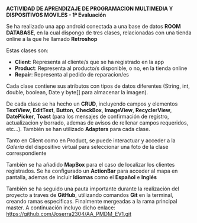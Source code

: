 **ACTIVIDAD DE APRENDIZAJE DE PROGRAMACION MULTIMEDIA Y DISPOSITIVOS MOVILES - 1ª Evaluación**

Se ha realizado una app android conectada a una base de datos **ROOM DATABASE**, en la cual 
dispongo de tres clases, relacionadas con una tienda online a la que he llamado **Retroshop**

Estas clases son:
* **Client**: Representa al cliente/s que se ha registrado en la app
* **Product**: Representa al producto/s disponible, o no, en la tienda online
* **Repair**: Representa al pedido de reparacion/es

Cada clase contiene sus atributos con tipos de datos diferentes (String, int, double, boolean, Date
y byte[] para almacenar la imagen).

De cada clase se ha hecho un **CRUD**, incluyendo campos y elementos **TextView**, **EditText**, 
**Button**, **CheckBox**, **ImageView**, **RecyclerView**, **DatePicker**, **Toast** 
(para los mensajes de confirmación de registro, actualizacion y borrado, ademas de avisos 
de rellenar campos requeridos, etc...). También se han utilizado **Adapters** para cada clase.

Tanto en Client como en Product, se puede interactuar y acceder a la *Galeria* del dispositivo 
virtual para seleccionar una foto de la clase correspondiente

También se ha añadido **MapBox** para el caso de localizar los clientes registrados. Se ha
configurado un **ActionBar** para acceder al mapa en pantalla, ademas de incluir **Idiomas**
como el **Español** e **Inglés**

También se ha seguido una pauta importante durante la realización del proyecto a traves de
**GitHub**, utilizando comandos **Git** en la terminal, creando ramas especificas. Finalmente
mergeadas a la rama principal master. A continuación incluyo dicho enlace:
https://github.com/Joserra2304/AA_PMDM_EV1.git

